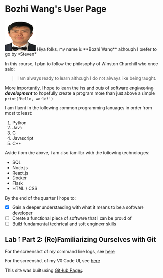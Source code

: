 # Bozhi Wang's User Page
<img src="https://raw.githubusercontent.com/Bowang1337/Lab-1-CSE-110/add-user-page/images/Steven%20Wang.jpg" width="100" height="100">
Hiya folks, my name is **Bozhi Wang** although I prefer to go by *Steven*  

In this course, I plan to follow the philosophy of Winston Churchill who once said:  

> I am always ready to learn although I do not always like being taught.  

More importantly, I hope to learn the ins and outs of software ~~engineering~~ ***development*** to hopefully create a program more than just above a simple `print('Hello, world!')` 

I am fluent in the following common programming lanuages in order from most to least:
1. Python
2. Java
3. C
4. Javascript
5. C++

Aside from the above, I am also familiar with the following technologies:
- SQL
- Node.js
- React.js
- Docker
- Flask
- HTML / CSS

By the end of the quarter I hope to:
- [x]  Gain a deeper understanding with what it means to be a software developer
- [ ]  Create a functional piece of software that I can be proud of
- [ ]  Build fundamental technical and soft engineer skills

## Lab 1 Part 2: (Re)Familiarizing Ourselves with Git
For the screenshot of my command line logs, see [here](screenshots/Command%20line%20git%20transactions.PNG)  

For the screenshot of my VS Code UI, see [here](screenshots/Staged%20commit%20in%20VS%20Code.PNG)  

This site was built using [GitHub Pages](https://pages.github.com/).